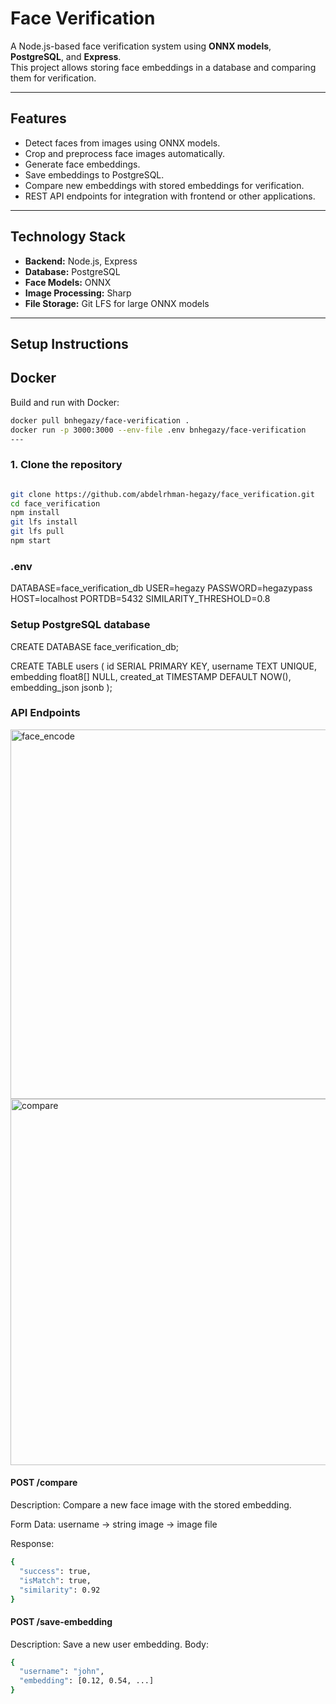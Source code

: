 # Face Verification

A Node.js-based face verification system using **ONNX models**, **PostgreSQL**, and **Express**.  
This project allows storing face embeddings in a database and comparing them for verification.

---

## Features

- Detect faces from images using ONNX models.
- Crop and preprocess face images automatically.
- Generate face embeddings.
- Save embeddings to PostgreSQL.
- Compare new embeddings with stored embeddings for verification.
- REST API endpoints for integration with frontend or other applications.

---

## Technology Stack

- **Backend:** Node.js, Express
- **Database:** PostgreSQL
- **Face Models:** ONNX
- **Image Processing:** Sharp
- **File Storage:** Git LFS for large ONNX models

---

## Setup Instructions

## Docker
Build and run with Docker:

```bash
docker pull bnhegazy/face-verification .
docker run -p 3000:3000 --env-file .env bnhegazy/face-verification
---
```

### 1. Clone the repository
```bash

git clone https://github.com/abdelrhman-hegazy/face_verification.git
cd face_verification
npm install
git lfs install
git lfs pull
npm start

```


### .env
DATABASE=face_verification_db
USER=hegazy
PASSWORD=hegazypass
HOST=localhost
PORTDB=5432
SIMILARITY_THRESHOLD=0.8

### Setup PostgreSQL database

CREATE DATABASE face_verification_db;

CREATE TABLE users (
  id SERIAL PRIMARY KEY,
  username TEXT UNIQUE,
  embedding float8[] NULL,
  created_at TIMESTAMP DEFAULT NOW(),
  embedding_json jsonb
);

### API Endpoints
<img width="1024" height="591" alt="face_encode" src="https://github.com/user-attachments/assets/0d2f85bb-0f0a-46a1-877c-e94ac5b7df33" />
<img width="1033" height="586" alt="compare" src="https://github.com/user-attachments/assets/0f1d6fc8-189c-4355-8c97-e932249948d8" />

#### POST /compare
Description: Compare a new face image with the stored embedding.

Form Data:
username → string
image → image file

Response:
```bash
{
  "success": true,
  "isMatch": true,
  "similarity": 0.92
}

```
#### POST /save-embedding

Description: Save a new user embedding.
Body:
```bash
{
  "username": "john",
  "embedding": [0.12, 0.54, ...]
}
```



